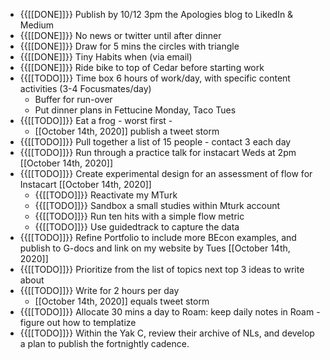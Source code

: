 - {{[[DONE]]}} Publish by 10/12 3pm the Apologies blog to LikedIn & Medium
- {{[[DONE]]}} No news or twitter until after dinner
- {{[[DONE]]}} Draw for 5 mins the circles with triangle
- {{[[DONE]]}} Tiny Habits when (via email) 
- {{[[DONE]]}} Ride bike to top of Cedar before starting work
- {{[[TODO]]}} Time box 6 hours of work/day, with specific content activities (3-4 Focusmates/day)
    - Buffer for run-over
    - Put dinner plans in Fettucine Monday, Taco Tues
- {{[[TODO]]}} Eat a frog - worst first - 
    - [[October 14th, 2020]] publish a tweet storm
- {{[[TODO]]}} Pull together a list of 15 people - contact 3 each day
- {{[[TODO]]}} Run through a practice talk for instacart Weds at 2pm [[October 14th, 2020]]
- {{[[TODO]]}} Create experimental design for an assessment of flow for Instacart [[October 14th, 2020]]
    - {{[[TODO]]}} Reactivate my MTurk
    - {{[[TODO]]}} Sandbox a small studies within Mturk account
    - {{[[TODO]]}} Run ten hits with a simple flow metric
    - {{[[TODO]]}} Use guidedtrack to capture the data
- {{[[TODO]]}} Refine Portfolio to include more BEcon examples, and publish to G-docs and link on my website by Tues [[October 14th, 2020]]
- {{[[TODO]]}} Prioritize from the list of topics next top 3 ideas to write about
- {{[[TODO]]}} Write for 2 hours per day
    - [[October 14th, 2020]] equals tweet storm
- {{[[TODO]]}} Allocate 30 mins a day to Roam: keep daily notes in Roam - figure out how to templatize
- {{[[TODO]]}} Within the Yak C, review their archive of NLs, and develop a plan to publish the fortnightly cadence.
